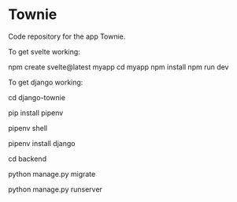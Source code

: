 # Townie
Code repository for the app Townie.

To get svelte working:

npm create svelte@latest myapp
cd myapp
npm install
npm run dev

To get django working:

cd django-townie

pip install pipenv

pipenv shell

pipenv install django

cd backend

python manage.py migrate

python manage.py runserver